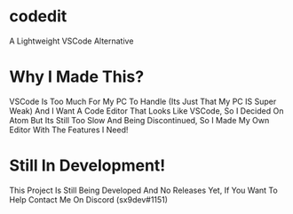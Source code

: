 # codedit
A Lightweight VSCode Alternative

# Why I Made This?
VSCode Is Too Much For My PC To Handle (Its Just That My PC IS Super Weak) And I Want A Code Editor That Looks Like VSCode, So I Decided On Atom But Its Still Too Slow And Being Discontinued, So I Made My Own Editor With The Features I Need!

# Still In Development!
This Project Is Still Being Developed And No Releases Yet, If You Want To Help Contact Me On Discord (sx9dev#1151)
